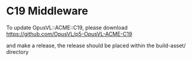 # C19 Middleware

To update OpusVL::ACME::C19, please download https://github.com/OpusVL/p5-OpusVL-ACME-C19

and make a release, the release should be placed within the build-asset/ directory

